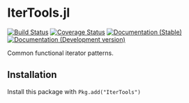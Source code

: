 # IterTools.jl

[![Build Status](https://github.com/JuliaCollections/IterTools.jl/actions/workflows/CI.yml/badge.svg?branch=master)](https://github.com/JuliaCollections/IterTools.jl/actions/workflows/CI.yml?query=branch%3Amaster)
[![Coverage Status](https://codecov.io/gh/JuliaCollections/IterTools.jl/branch/master/graph/badge.svg)](https://codecov.io/gh/JuliaCollections/IterTools.jl)
[![Documentation (Stable)](https://img.shields.io/badge/docs-stable-blue.svg)](https://juliacollections.github.io/IterTools.jl/stable)
[![Documentation (Development version)](https://img.shields.io/badge/docs-dev-blue.svg)](https://juliacollections.github.io/IterTools.jl/dev/)

Common functional iterator patterns.

## Installation

Install this package with `Pkg.add("IterTools")`
